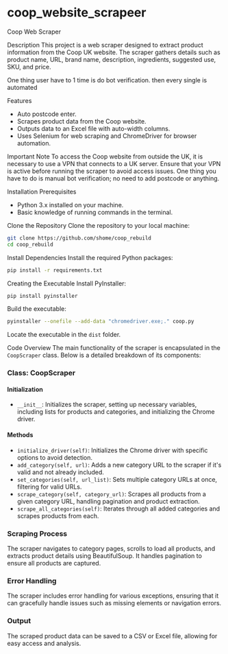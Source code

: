# coop_website_scrapeer

Coop Web Scraper

Description
This project is a web scraper designed to extract product information from the Coop UK website. The scraper gathers details such as product name, URL, brand name, description, ingredients, suggested use, SKU, and price.

One thing user have to 1 time is do bot verification. then every single is automated

Features
- Auto postcode enter.
- Scrapes product data from the Coop website.
- Outputs data to an Excel file with auto-width columns.
- Uses Selenium for web scraping and ChromeDriver for browser automation.

Important Note
To access the Coop website from outside the UK, it is necessary to use a VPN that connects to a UK server. Ensure that your VPN is active before running the scraper to avoid access issues. One thing you have to do is manual bot verification; no need to add postcode or anything.

Installation Prerequisites
- Python 3.x installed on your machine.
- Basic knowledge of running commands in the terminal.

Clone the Repository
Clone the repository to your local machine:

```bash
git clone https://github.com/shome/coop_rebuild
cd coop_rebuild
```

Install Dependencies
Install the required Python packages:

```bash
pip install -r requirements.txt
```

Creating the Executable
Install PyInstaller:

```bash
pip install pyinstaller
```

Build the executable:

```bash
pyinstaller --onefile --add-data "chromedriver.exe;." coop.py
```

Locate the executable in the `dist` folder.

Code Overview
The main functionality of the scraper is encapsulated in the `CoopScraper` class. Below is a detailed breakdown of its components:

### Class: CoopScraper
#### Initialization
- `__init__`: Initializes the scraper, setting up necessary variables, including lists for products and categories, and initializing the Chrome driver.

#### Methods
- `initialize_driver(self)`: Initializes the Chrome driver with specific options to avoid detection.
- `add_category(self, url)`: Adds a new category URL to the scraper if it's valid and not already included.
- `set_categories(self, url_list)`: Sets multiple category URLs at once, filtering for valid URLs.
- `scrape_category(self, category_url)`: Scrapes all products from a given category URL, handling pagination and product extraction.
- `scrape_all_categories(self)`: Iterates through all added categories and scrapes products from each.

### Scraping Process
The scraper navigates to category pages, scrolls to load all products, and extracts product details using BeautifulSoup. It handles pagination to ensure all products are captured.

### Error Handling
The scraper includes error handling for various exceptions, ensuring that it can gracefully handle issues such as missing elements or navigation errors.

### Output
The scraped product data can be saved to a CSV or Excel file, allowing for easy access and analysis.

